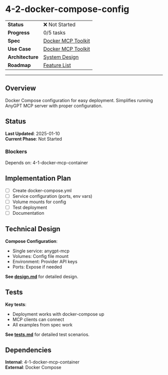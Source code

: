 # 4-2-docker-compose-config

| | |
|---|---|
| **Status** | ❌ Not Started |
| **Progress** | 0/5 tasks |
| **Spec** | [Docker MCP Toolkit](../../../../../products/anygpt/specs/anygpt/docker-mcp-toolkit.md) |
| **Use Case** | [Docker MCP Toolkit](../../../../../products/anygpt/cases/docker-mcp-toolkit.md) |
| **Architecture** | [System Design](../../architecture.md) |
| **Roadmap** | [Feature List](../../roadmap.md) |

---

## Overview

Docker Compose configuration for easy deployment. Simplifies running AnyGPT MCP server with proper configuration.

## Status

**Last Updated**: 2025-01-10  
**Current Phase**: Not Started

### Blockers
Depends on: 4-1-docker-mcp-container

## Implementation Plan

- [ ] Create docker-compose.yml
- [ ] Service configuration (ports, env vars)
- [ ] Volume mounts for config
- [ ] Test deployment
- [ ] Documentation

## Technical Design

**Compose Configuration**:
- Single service: anygpt-mcp
- Volumes: Config file mount
- Environment: Provider API keys
- Ports: Expose if needed

**See [design.md](./design.md)** for detailed design.

## Tests

**Key tests**:
- Deployment works with docker-compose up
- MCP clients can connect
- All examples from spec work

**See [tests.md](./tests.md)** for detailed test scenarios.

## Dependencies

**Internal**: 4-1-docker-mcp-container  
**External**: Docker Compose

